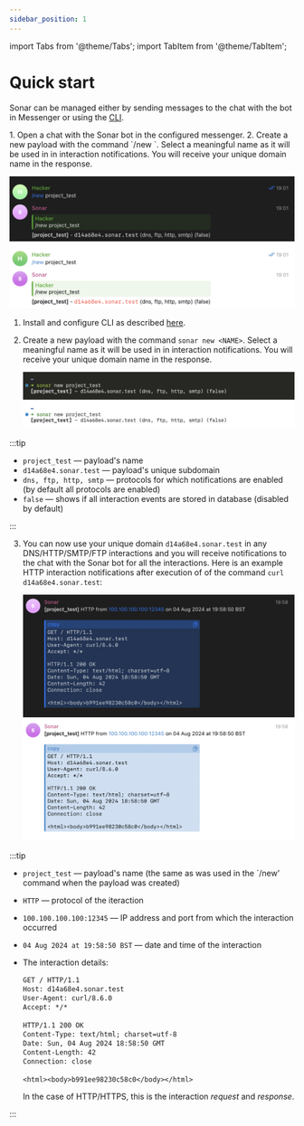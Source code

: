```yaml
---
sidebar_position: 1
---
```

import Tabs from '@theme/Tabs';
import TabItem from '@theme/TabItem';

# Quick start


Sonar can be managed either by sending messages to the chat with the bot in Messenger or using the [CLI](/sonar/install/CLI).


<Tabs>
<TabItem value="messenger" label="Messenger" default>
1. Open a chat with the Sonar bot in the configured messenger.
2. Create a new payload with the command `/new <NAME>`. Select a meaningful name as it will be used in
   in interaction notifications. You will receive your unique domain name in the response.

   ![Payload creation in Telegram](../assets/create_payload_telegram_dark.png#gh-dark-mode-only)![Payload creation in Telegram](../assets/create_payload_telegram_light.png#gh-light-mode-only)
</TabItem>
<TabItem value="cli" label="CLI" default>
1. Install and configure CLI as described [here](/sonar/install/client).
2. Create a new payload with the command `sonar new <NAME>`. Select a meaningful name as it will be used in
   in interaction notifications. You will receive your unique domain name in the response.

   ![Payload creation in CLI](../assets/create_payload_cli_dark.png#gh-dark-mode-only)![Payload creation in CLI](../assets/create_payload_cli_light.png#gh-light-mode-only)
</TabItem>
</Tabs>

:::tip

- `project_test` — payload's name
- `d14a68e4.sonar.test` — payload's unique subdomain
- `dns, ftp, http, smtp` — protocols for which notifications are enabled (by default all protocols are enabled)
- `false` — shows if all interaction events are stored in database (disabled by default)

:::

3. You can now use your unique domain `d14a68e4.sonar.test` in any DNS/HTTP/SMTP/FTP interactions and
   you will receive notifications to the chat with the Sonar bot for all the interactions.
   Here is an example HTTP interaction notifications after execution of of the command `curl d14a68e4.sonar.test`:

   ![Example HTTP notification](../assets/http_notification_dark.png#gh-dark-mode-only)![Example HTTP notification](../assets/http_notification_light.png#gh-light-mode-only)


 :::tip

 - `project_test` — payload's name (the same as was used in the `/new' command when the payload was created)
 - `HTTP` — protocol of the iteraction
 - `100.100.100.100:12345` — IP address and port from which the interaction occurred
 - `04 Aug 2024 at 19:58:50 BST` — date and time of the interaction
 - The interaction details:

   ```
   GET / HTTP/1.1
   Host: d14a68e4.sonar.test
   User-Agent: curl/8.6.0
   Accept: */*

   HTTP/1.1 200 OK
   Content-Type: text/html; charset=utf-8
   Date: Sun, 04 Aug 2024 18:58:50 GMT
   Content-Length: 42
   Connection: close

   <html><body>b991ee98230c58c0</body></html>
   ```
   In the case of HTTP/HTTPS, this is the interaction *request* and *response*.

 :::

